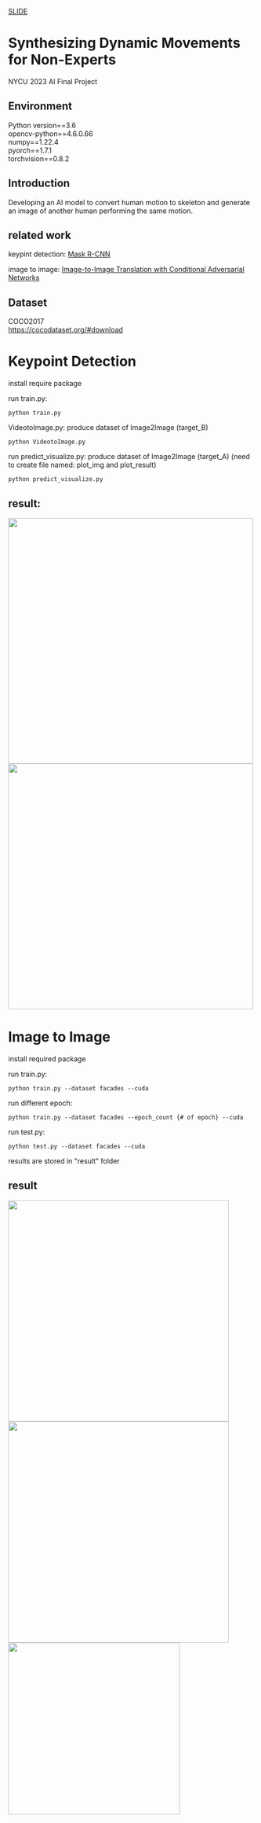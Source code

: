 [SLIDE](https://www.canva.com/design/DAFkszwoEXk/BSxdJLqi97SKHgys1w_0Sg/view?utm_content=DAFkszwoEXk&utm_campaign=designshare&utm_medium=link&utm_source=publishsharelink)

# Synthesizing Dynamic Movements for Non-Experts
NYCU 2023 AI Final Project

## Environment
Python version==3.6  
opencv-python==4.6.0.66  
numpy==1.22.4  
pyorch==1.7.1  
torchvision==0.8.2

## Introduction
Developing an AI model to convert human motion to skeleton and generate an image of another human performing the same motion.

## related work
keypint detection: [Mask R-CNN](https://arxiv.org/pdf/1703.06870.pdf)

image to image: [Image-to-Image Translation with Conditional Adversarial Networks](https://arxiv.org/abs/1611.07004)

## Dataset
COCO2017  
https://cocodataset.org/#download

# Keypoint Detection
install require package  

run train.py: 
```
python train.py
```
VideotoImage.py: produce dataset of Image2Image (target_B)
```
python VideotoImage.py
```

run predict_visualize.py: produce dataset of Image2Image (target_A)
(need to create file named: plot_img and plot_result) 
```
python predict_visualize.py
```

## result:  
<img src="https://github.com/Joannaaaaaa/Synthesizing-Dynamic-Movements-for-Non-Experts/assets/98182630/ecebcef6-460c-4908-bdd4-00eb17720ca0" width="500">
<img src="https://github.com/Joannaaaaaa/Synthesizing-Dynamic-Movements-for-Non-Experts/assets/98182630/96283f18-9a88-471d-8c97-34e64bb42f2d" width="500" heigh="300">

# Image to Image
install required package

run train.py:

```
python train.py --dataset facades --cuda
```

run different epoch:
```
python train.py --dataset facades --epoch_count {# of epoch} --cuda
```

run test.py:
```
python test.py --dataset facades --cuda
```

results are stored in "result" folder

## result
<img src="https://github.com/navis0721/image/blob/main/688_a.jpg" width="450"> <img src="https://github.com/navis0721/image/blob/main/688_b.jpg" width="450">
<img src="https://github.com/navis0721/image/blob/main/%E8%9E%A2%E5%B9%95%E6%93%B7%E5%8F%96%E7%95%AB%E9%9D%A2%202023-06-09%20191055.png" width="350">

